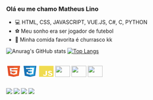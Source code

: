 ### Olá eu me chamo Matheus Lino

- 💻 HTML, CSS, JAVASCRIPT, VUE.JS, C#, C, PYTHON
- ⚽ Meu sonho era ser jogador de futebol
- 🍖 Minha comida favorita é churrasco kk

![Anurag's GitHub stats](https://github-readme-stats.vercel.app/api?username=Matheus-Lino&show_icons=true&theme=radical)
[![Top Langs](https://github-readme-stats.vercel.app/api/top-langs/?username=Matheus-Lino&layout=compact&theme=radical)](https://github.com/Matheus-Lino/github-readme-stats)

<div style="display: inline_block"><br>
  <img align="center" alt="Rafa-HTML" height="30" width="40" src="https://raw.githubusercontent.com/devicons/devicon/master/icons/html5/html5-original.svg">
  <img align="center" alt="Rafa-CSS" height="30" width="40" src="https://raw.githubusercontent.com/devicons/devicon/master/icons/css3/css3-original.svg">
  <img align="center" alt="Rafa-Js" height="30" width="40" src="https://raw.githubusercontent.com/devicons/devicon/master/icons/javascript/javascript-plain.svg">
  <img src="https://cdn.jsdelivr.net/gh/devicons/devicon@latest/icons/csharp/csharp-original.svg"height="30"  width="40" align="center"/>
  <img src="https://cdn.jsdelivr.net/gh/devicons/devicon@latest/icons/python/python-original.svg" height="30"  width="40" align="center"/> 
  <img src="https://vuejsbr-docs-next.netlify.app/logo.png" height="30" width="40" width="40" align="center"/> 
</div>

  ##

<div> 
  <a href="https://instagram.com/theuslinoo" target="_blank"><img src="https://img.shields.io/badge/-Instagram-%23E4405F?style=for-the-badge&logo=instagram&logoColor=white" target="_blank"></a>
 <a href="https://discord.com/channels/@me" target="_blank"><img src="https://img.shields.io/badge/Discord-7289DA?style=for-the-badge&logo=discord&logoColor=white" target="_blank"></a> 
  <a href = "mailto:matheuslinoeua@gmail.com"><img src="https://img.shields.io/badge/-Gmail-%23333?style=for-the-badge&logo=gmail&logoColor=white" target="_blank"></a>
  <a href="https://www.linkedin.com/in/matheus-lino-00ab92250/" target="_blank"><img src="https://img.shields.io/badge/-LinkedIn-%230077B5?style=for-the-badge&logo=linkedin&logoColor=white" target="_blank"></a> 
</div>

